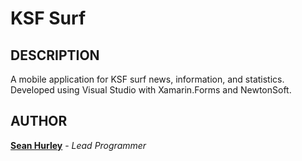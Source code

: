 # KSF Surf

## DESCRIPTION
A mobile application for KSF surf news, information, and statistics. Developed using Visual Studio with Xamarin.Forms and NewtonSoft.

## AUTHOR
**[Sean Hurley](https://www.linkedin.com/in/sean-hurley-a147bb1a0/)** - *Lead Programmer* 
